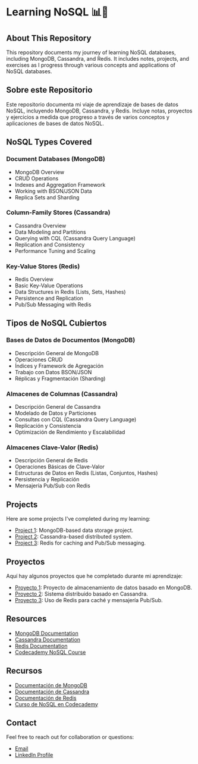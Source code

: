 # Learning NoSQL 📊🚀

## About This Repository

This repository documents my journey of learning NoSQL databases, including MongoDB, Cassandra, and Redis. It includes notes, projects, and exercises as I progress through various concepts and applications of NoSQL databases.

## Sobre este Repositorio

Este repositorio documenta mi viaje de aprendizaje de bases de datos NoSQL, incluyendo MongoDB, Cassandra, y Redis. Incluye notas, proyectos y ejercicios a medida que progreso a través de varios conceptos y aplicaciones de bases de datos NoSQL.

## NoSQL Types Covered

### Document Databases (MongoDB)
- MongoDB Overview
- CRUD Operations
- Indexes and Aggregation Framework
- Working with BSON/JSON Data
- Replica Sets and Sharding

### Column-Family Stores (Cassandra)
- Cassandra Overview
- Data Modeling and Partitions
- Querying with CQL (Cassandra Query Language)
- Replication and Consistency
- Performance Tuning and Scaling

### Key-Value Stores (Redis)
- Redis Overview
- Basic Key-Value Operations
- Data Structures in Redis (Lists, Sets, Hashes)
- Persistence and Replication
- Pub/Sub Messaging with Redis

## Tipos de NoSQL Cubiertos

### Bases de Datos de Documentos (MongoDB)
- Descripción General de MongoDB
- Operaciones CRUD
- Índices y Framework de Agregación
- Trabajo con Datos BSON/JSON
- Réplicas y Fragmentación (Sharding)

### Almacenes de Columnas (Cassandra)
- Descripción General de Cassandra
- Modelado de Datos y Particiones
- Consultas con CQL (Cassandra Query Language)
- Replicación y Consistencia
- Optimización de Rendimiento y Escalabilidad

### Almacenes Clave-Valor (Redis)
- Descripción General de Redis
- Operaciones Básicas de Clave-Valor
- Estructuras de Datos en Redis (Listas, Conjuntos, Hashes)
- Persistencia y Replicación
- Mensajería Pub/Sub con Redis

## Projects

Here are some projects I've completed during my learning:
- [Project 1](link-to-your-project): MongoDB-based data storage project.
- [Project 2](link-to-your-project): Cassandra-based distributed system.
- [Project 3](link-to-your-project): Redis for caching and Pub/Sub messaging.

## Proyectos

Aquí hay algunos proyectos que he completado durante mi aprendizaje:
- [Proyecto 1](link-to-your-project): Proyecto de almacenamiento de datos basado en MongoDB.
- [Proyecto 2](link-to-your-project): Sistema distribuido basado en Cassandra.
- [Proyecto 3](link-to-your-project): Uso de Redis para caché y mensajería Pub/Sub.

## Resources

- [MongoDB Documentation](https://docs.mongodb.com/)
- [Cassandra Documentation](https://cassandra.apache.org/doc/)
- [Redis Documentation](https://redis.io/documentation)
- [Codecademy NoSQL Course](https://www.codecademy.com/learn/nosql)

## Recursos

- [Documentación de MongoDB](https://docs.mongodb.com/)
- [Documentación de Cassandra](https://cassandra.apache.org/doc/)
- [Documentación de Redis](https://redis.io/documentation)
- [Curso de NoSQL en Codecademy](https://www.codecademy.com/learn/nosql)

## Contact

Feel free to reach out for collaboration or questions:
- [Email](mailto:wilmercaperahernande@gmail.com)
- [LinkedIn Profile](https://www.linkedin.com/in/wilmer-andres-capera-hernandez-b9594a272/)

